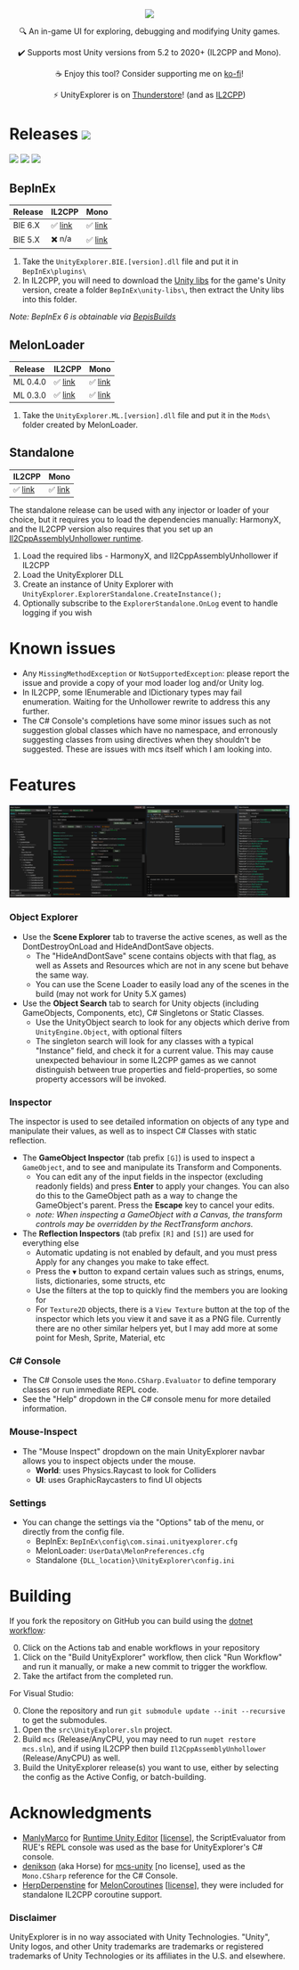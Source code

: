 <p align="center">
  <img align="center" src="img/icon.png">
</p>

<p align="center">
  🔍 An in-game UI for exploring, debugging and modifying Unity games.
</p>
<p align="center">
  ✔️ Supports most Unity versions from 5.2 to 2020+ (IL2CPP and Mono).
</p>
<p align="center">
  ☕ Enjoy this tool? Consider supporting me on <a href="https://ko-fi.com/sinaidev">ko-fi</a>!
</p>
<p align="center">
  ⚡ UnityExplorer is on <a href="https://thunderstore.io/package/sinai-dev/UnityExplorer/">Thunderstore</a>! (and as <a href="https://gtfo.thunderstore.io/package/sinai-dev/UnityExplorer_IL2CPP/">IL2CPP</a>)
</p>

# Releases  [![](https://img.shields.io/github/downloads/sinai-dev/UnityExplorer/total.svg)](../../releases)

[![](https://img.shields.io/github/release/sinai-dev/UnityExplorer.svg?label=version)](../../releases/latest) [![](https://img.shields.io/github/workflow/status/sinai-dev/UnityExplorer/Build%20UnityExplorer)](https://github.com/sinai-dev/UnityExplorer/actions) [![](https://img.shields.io/github/downloads/sinai-dev/UnityExplorer/latest/total.svg)](../../releases/latest)

## BepInEx

| Release | IL2CPP | Mono |
| ------- | ------ | ---- |
| BIE 6.X | ✅ [link](https://github.com/sinai-dev/UnityExplorer/releases/latest/download/UnityExplorer.BepInEx.Il2Cpp.zip) | ✅ [link](https://github.com/sinai-dev/UnityExplorer/releases/latest/download/UnityExplorer.BepInEx6.Mono.zip) |
| BIE 5.X | ✖️ n/a | ✅ [link](https://github.com/sinai-dev/UnityExplorer/releases/latest/download/UnityExplorer.BepInEx5.Mono.zip) |

1. Take the `UnityExplorer.BIE.[version].dll` file and put it in `BepInEx\plugins\`
2. In IL2CPP, you will need to download the [Unity libs](https://github.com/LavaGang/Unity-Runtime-Libraries) for the game's Unity version, create a folder `BepInEx\unity-libs\`, then extract the Unity libs into this folder.

<i>Note: BepInEx 6 is obtainable via [BepisBuilds](https://builds.bepis.io/projects/bepinex_be)</i>

## MelonLoader

| Release | IL2CPP | Mono |
| ------- | ------ | ---- |
| ML 0.4.0 | ✅ [link](https://github.com/sinai-dev/UnityExplorer/releases/latest/download/UnityExplorer.MelonLoader.Il2Cpp.zip) | ✅ [link](https://github.com/sinai-dev/UnityExplorer/releases/latest/download/UnityExplorer.MelonLoader.Mono.zip) | 
| ML 0.3.0 | ✅ [link](https://github.com/sinai-dev/UnityExplorer/releases/latest/download/UnityExplorer.MelonLoader_Legacy.Il2Cpp.zip) | ✅ [link](https://github.com/sinai-dev/UnityExplorer/releases/latest/download/UnityExplorer.MelonLoader_Legacy.Mono.zip) | 

1. Take the `UnityExplorer.ML.[version].dll` file and put it in the `Mods\` folder created by MelonLoader.

## Standalone

| IL2CPP | Mono |
| ------ | ---- |
| ✅ [link](https://github.com/sinai-dev/UnityExplorer/releases/latest/download/UnityExplorer.Standalone.Il2Cpp.zip) | ✅ [link](https://github.com/sinai-dev/UnityExplorer/releases/latest/download/UnityExplorer.Standalone.Mono.zip) | 

The standalone release can be used with any injector or loader of your choice, but it requires you to load the dependencies manually: HarmonyX, and the IL2CPP version also requires that you set up an [Il2CppAssemblyUnhollower runtime](https://github.com/knah/Il2CppAssemblyUnhollower#required-external-setup).

1. Load the required libs - HarmonyX, and Il2CppAssemblyUnhollower if IL2CPP
2. Load the UnityExplorer DLL
3. Create an instance of Unity Explorer with `UnityExplorer.ExplorerStandalone.CreateInstance();`
4. Optionally subscribe to the `ExplorerStandalone.OnLog` event to handle logging if you wish

# Known issues
* Any `MissingMethodException` or `NotSupportedException`: please report the issue and provide a copy of your mod loader log and/or Unity log.
* In IL2CPP, some IEnumerable and IDictionary types may fail enumeration. Waiting for the Unhollower rewrite to address this any further.
* The C# Console's completions have some minor issues such as not suggestion global classes which have no namespace, and erronously suggesting classes from using directives when they shouldn't be suggested. These are issues with mcs itself which I am looking into.

# Features

<p align="center">
  <a href="https://raw.githubusercontent.com/sinai-dev/UnityExplorer/master/img/preview.png">
    <img src="img/preview.png" />
  </a>
</p>

### Object Explorer

* Use the <b>Scene Explorer</b> tab to traverse the active scenes, as well as the DontDestroyOnLoad and HideAndDontSave objects.
  * The "HideAndDontSave" scene contains objects with that flag, as well as Assets and Resources which are not in any scene but behave the same way.
  * You can use the Scene Loader to easily load any of the scenes in the build (may not work for Unity 5.X games)
* Use the <b>Object Search</b> tab to search for Unity objects (including GameObjects, Components, etc), C# Singletons or Static Classes.
  * Use the UnityObject search to look for any objects which derive from `UnityEngine.Object`, with optional filters
  * The singleton search will look for any classes with a typical "Instance" field, and check it for a current value. This may cause unexpected behaviour in some IL2CPP games as we cannot distinguish between true properties and field-properties, so some property accessors will be invoked.

### Inspector

The inspector is used to see detailed information on objects of any type and manipulate their values, as well as to inspect C# Classes with static reflection.

* The <b>GameObject Inspector</b> (tab prefix `[G]`) is used to inspect a `GameObject`, and to see and manipulate its Transform and Components.
  * You can edit any of the input fields in the inspector (excluding readonly fields) and press <b>Enter</b> to apply your changes. You can also do this to the GameObject path as a way to change the GameObject's parent. Press the <b>Escape</b> key to cancel your edits.
  * <i>note: When inspecting a GameObject with a Canvas, the transform controls may be overridden by the RectTransform anchors.</i>
* The <b>Reflection Inspectors</b> (tab prefix `[R]` and `[S]`) are used for everything else
  * Automatic updating is not enabled by default, and you must press Apply for any changes you make to take effect.
  * Press the `▼` button to expand certain values such as strings, enums, lists, dictionaries, some structs, etc
  * Use the filters at the top to quickly find the members you are looking for
  * For `Texture2D` objects, there is a `View Texture` button at the top of the inspector which lets you view it and save it as a PNG file. Currently there are no other similar helpers yet, but I may add more at some point for Mesh, Sprite, Material, etc

### C# Console

* The C# Console uses the `Mono.CSharp.Evaluator` to define temporary classes or run immediate REPL code.
* See the "Help" dropdown in the C# console menu for more detailed information.

### Mouse-Inspect

* The "Mouse Inspect" dropdown on the main UnityExplorer navbar allows you to inspect objects under the mouse.
  * <b>World</b>: uses Physics.Raycast to look for Colliders
  * <b>UI</b>: uses GraphicRaycasters to find UI objects

### Settings

* You can change the settings via the "Options" tab of the menu, or directly from the config file.
  * BepInEx: `BepInEx\config\com.sinai.unityexplorer.cfg`
  * MelonLoader: `UserData\MelonPreferences.cfg`
  * Standalone `{DLL_location}\UnityExplorer\config.ini`

# Building

If you fork the repository on GitHub you can build using the [dotnet workflow](https://github.com/sinai-dev/UnityExplorer/blob/master/.github/workflows/dotnet.yml):

0. Click on the Actions tab and enable workflows in your repository
1. Click on the "Build UnityExplorer" workflow, then click "Run Workflow" and run it manually, or make a new commit to trigger the workflow.
2. Take the artifact from the completed run.

For Visual Studio:

0. Clone the repository and run `git submodule update --init --recursive` to get the submodules.
1. Open the `src\UnityExplorer.sln` project.
2. Build `mcs` (Release/AnyCPU, you may need to run `nuget restore mcs.sln`), and if using IL2CPP then build `Il2CppAssemblyUnhollower` (Release/AnyCPU) as well.
3. Build the UnityExplorer release(s) you want to use, either by selecting the config as the Active Config, or batch-building.

# Acknowledgments

* [ManlyMarco](https://github.com/ManlyMarco) for [Runtime Unity Editor](https://github.com/ManlyMarco/RuntimeUnityEditor) \[[license](THIRDPARTY_LICENSES.md#runtimeunityeditor-license)\], the ScriptEvaluator from RUE's REPL console was used as the base for UnityExplorer's C# console.
* [denikson](https://github.com/denikson) (aka Horse) for [mcs-unity](https://github.com/denikson/mcs-unity) \[no license\], used as the `Mono.CSharp` reference for the C# Console.
* [HerpDerpenstine](https://github.com/HerpDerpinstine) for [MelonCoroutines](https://github.com/LavaGang/MelonLoader/blob/6cc958ec23b5e2e8453a73bc2e0d5aa353d4f0d1/MelonLoader.Support.Il2Cpp/MelonCoroutines.cs) \[[license](THIRDPARTY_LICENSES.md#melonloader-license)\], they were included for standalone IL2CPP coroutine support.

### Disclaimer

UnityExplorer is in no way associated with Unity Technologies. "Unity", Unity logos, and other Unity trademarks are trademarks or registered trademarks of Unity Technologies or its affiliates in the U.S. and elsewhere.
